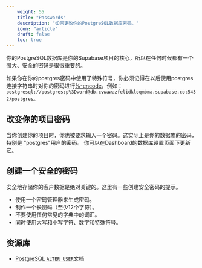 ```yaml
---
    weight: 55
    title: "Passwords"
    description: "如何更改你的PostgreSQL数据库密码。"
    icon: "article"
    draft: false
    toc: true
---
```


你的PostgreSQL数据库是你的Supabase项目的核心，所以在任何时候都有一个强大、安全的密码是很很重要的。

如果你在你的postgres密码中使用了特殊符号，你必须记得在以后使用postgres连接字符串时对你的密码进行[%-encode](https://en.wikipedia.org/wiki/Percent-encoding)，例如：`postgresql://postgres:p%3Dword@db.cvwawazfelidkloqmbma.supabase.co:5432/postgres`。

## 改变你的项目密码

当你创建你的项目时，你也被要求输入一个密码。这实际上是你的数据库的密码，特别是 "postgres"用户的密码。
你可以在Dashboard的数据库设置页面下更新它。

## 创建一个安全的密码

安全地存储你的客户数据是绝对关键的。这里有一些创建安全密码的提示。

- 使用一个密码管理器来生成密码。
- 制作一个长密码（至少12个字符）。
- 不要使用任何常见的字典中的词汇。
- 同时使用大写和小写字符、数字和特殊符号。

## 资源库

- [PostgreSQL `ALTER USER`文档](https://www.postgresql.org/docs/12/sql-alteruser.html)


